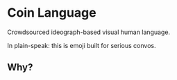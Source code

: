 # Coin Language

Crowdsourced ideograph-based visual human language.

In plain-speak: this is emoji built for serious convos.

## Why?
